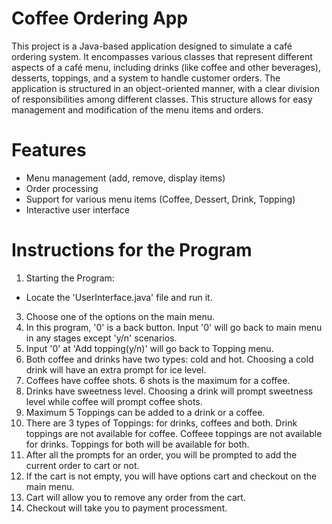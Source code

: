 # Coffee Ordering App
This project is a Java-based application designed to simulate a café ordering system. It encompasses various classes that represent different aspects of a café menu, including drinks (like coffee and other beverages), desserts, toppings, and a system to handle customer orders. The application is structured in an object-oriented manner, with a clear division of responsibilities among different classes. This structure allows for easy management and modification of the menu items and orders.
# Features
+ Menu management (add, remove, display items)
+ Order processing
+ Support for various menu items (Coffee, Dessert, Drink, Topping)
+ Interactive user interface
# Instructions for the Program
1. Starting the Program:
+ Locate the 'UserInterface.java' file and run it.
3. Choose one of the options on the main menu.
4. In this program, '0' is a back button. Input '0' will go back to main menu in any stages except 'y/n' scenarios.
5. Input '0' at 'Add topping(y/n)' will go back to Topping menu.
6. Both coffee and drinks have two types: cold and hot. Choosing a cold drink will have an extra prompt for ice level.
7. Coffees have coffee shots. 6 shots is the maximum for a coffee.
8. Drinks have sweetness level. Choosing a drink will prompt sweetness level while coffee will prompt coffee shots.
9. Maximum 5 Toppings can be added to a drink or a coffee.
10. There are 3 types of Toppings: for drinks, coffees and both. Drink toppings are not available for coffee. Coffeee toppings are not available for drinks. Toppings for both will be available for both.
11. After all the prompts for an order, you will be prompted to add the current order to cart or not.
12. If the cart is not empty, you will have options cart and checkout on the main menu.
13. Cart will allow you to remove any order from the cart.
14. Checkout will take you to payment processment.
